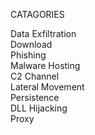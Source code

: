 CATAGORIES

Data Exfiltration\
Download\
Phishing\
Malware Hosting\
C2 Channel\
Lateral Movement\
Persistence\
DLL Hijacking\
Proxy
